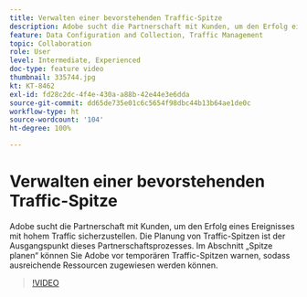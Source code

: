 ```yaml
---
title: Verwalten einer bevorstehenden Traffic-Spitze
description: Adobe sucht die Partnerschaft mit Kunden, um den Erfolg eines Ereignisses mit hohem Traffic sicherzustellen. Die Planung von Traffic-Spitzen ist der Ausgangspunkt dieses Partnerschaftsprozesses. Im Abschnitt „Spitze planen“ können Sie Adobe vor temporären Traffic-Spitzen warnen, sodass ausreichende Ressourcen zugewiesen werden können.
feature: Data Configuration and Collection, Traffic Management
topic: Collaboration
role: User
level: Intermediate, Experienced
doc-type: feature video
thumbnail: 335744.jpg
kt: KT-8462
exl-id: fd28c2dc-4f4e-430a-a88b-42e44e3e6dda
source-git-commit: dd65de735e01c6c5654f98dbc44b13b64ae1de0c
workflow-type: ht
source-wordcount: '104'
ht-degree: 100%

---
```


# Verwalten einer bevorstehenden Traffic-Spitze

Adobe sucht die Partnerschaft mit Kunden, um den Erfolg eines Ereignisses mit hohem Traffic sicherzustellen. Die Planung von Traffic-Spitzen ist der Ausgangspunkt dieses Partnerschaftsprozesses. Im Abschnitt „Spitze planen“ können Sie Adobe vor temporären Traffic-Spitzen warnen, sodass ausreichende Ressourcen zugewiesen werden können.


>[!VIDEO](https://video.tv.adobe.com/v/335744/?quality=12&learn=on)

